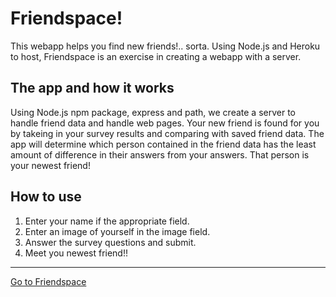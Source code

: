 # Friendspace!

This webapp helps you find new friends!.. sorta. Using Node.js and Heroku to host, Friendspace is an exercise in creating a webapp with a server.

## The app and how it works

Using Node.js npm package, express and path, we create a server to handle friend data and handle web pages. Your new friend is found for you by takeing in your survey results and comparing with saved friend data. The app will determine which person contained in the friend data has the least amount of difference in their answers from your answers. That person is your newest friend!

## How to use

1. Enter your name if the appropriate field.
2. Enter an image of yourself in the image field.
3. Answer the survey questions and submit.
4. Meet you newest friend!!

- - -
[Go to Friendspace](https://fierce-caverns-64082.herokuapp.com/)

